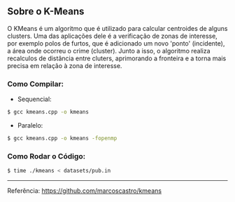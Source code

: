 ## Sobre o K-Means

O KMeans é um algoritmo que é utilizado para calcular centroides de alguns clusters. Uma das aplicações dele é a verificação de zonas de interesse, por exemplo polos de furtos, que é adicionado um novo 'ponto' (incidente), a área onde ocorreu o crime (cluster). Junto a isso, o algoritmo realiza recalculos de distância entre cluters, aprimorando a fronteira e a torna mais precisa em relação à zona de interesse.

### Como Compilar:

- Sequencial:

```sh
$ gcc kmeans.cpp -o kmeans
```

- Paralelo:

```sh
$ gcc kmeans.cpp -o kmeans -fopenmp
```

### Como Rodar o Código:

```sh
$ time ./kmeans < datasets/pub.in
```
    
________________________________________________________________________________
Referência: https://github.com/marcoscastro/kmeans
